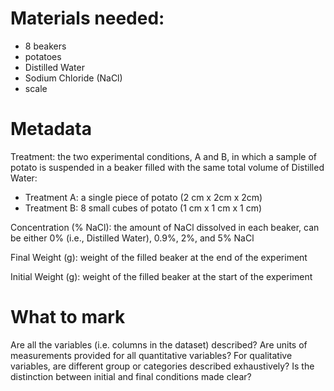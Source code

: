 # Materials needed:
* 8 beakers
* potatoes
* Distilled Water
* Sodium Chloride (NaCl)
* scale

# Metadata

Treatment: the two experimental conditions, A and B, in which a sample of potato is suspended in a beaker filled with the same total volume of Distilled Water:
* Treatment A: a single piece of potato (2 cm x 2cm x 2cm)
* Treatment B: 8 small cubes of potato (1 cm x 1 cm x 1 cm)

Concentration (% NaCl): the amount of NaCl dissolved in each beaker, can be either 0% (i.e., Distilled Water), 0.9%, 2%, and 5% NaCl

Final Weight (g): weight of the filled beaker at the end of the experiment

Initial Weight (g): weight of the filled beaker at the start of the experiment


# What to mark

Are all the variables (i.e. columns in the dataset) described?
Are units of measurements provided for all quantitative variables?
For qualitative variables, are different group or categories described exhaustively?
Is the distinction between initial and final conditions made clear?
